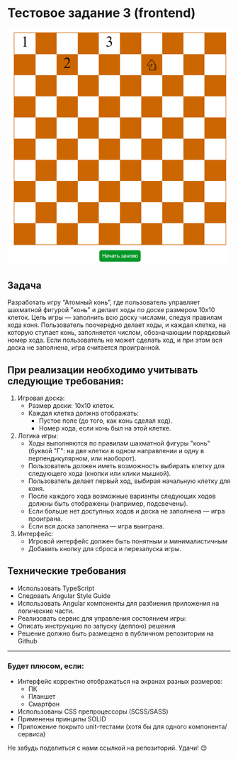 # Тестовое задание 3 (frontend)
![](case_3.png)
## Задача
Разработать игру “Атомный конь”, где пользователь управляет шахматной фигурой "конь" и делает ходы по доске размером 10x10 клеток. Цель игры — заполнить всю доску числами, следуя правилам хода коня. Пользователь поочередно делает ходы, и каждая клетка, на которую ступает конь, заполняется числом, обозначающим порядковый номер хода. Если пользователь не может сделать ход, и при этом вся доска не заполнена, игра считается проигранной. 

## При реализации необходимо учитывать следующие требования:
1. Игровая доска:
    - Размер доски: 10x10 клеток.
    - Каждая клетка должна отображать:
        - Пустое поле (до того, как конь сделал ход).
        - Номер хода, если конь был на этой клетке.
2. Логика игры:
    - Ходы выполняются по правилам шахматной фигуры "конь" (буквой "Г": на две клетки в одном направлении и одну в перпендикулярном, или наоборот).
    - Пользователь должен иметь возможность выбирать клетку для следующего хода (кнопки или клики мышкой).
    - Пользователь делает первый ход, выбирая начальную клетку для коня.
    - После каждого хода возможные варианты следующих ходов должны быть отображены (например, подсвечены).
    - Если больше нет доступных ходов и доска не заполнена — игра проиграна.
    - Если вся доска заполнена — игра выиграна.
3. Интерфейс:
    - Игровой интерфейс должен быть понятным и минималистичным
    - Добавить кнопку для сброса и перезапуска игры.
## Технические требования
- Использовать TypeScript
- Следовать Angular Style Guide
- Использовать Angular компоненты для разбиения приложения на логические части.
- Реализовать сервис для управления состоянием игры:
- Описать инструкцию по запуску (деплою) решения
- Решение должно быть размещено в публичном репозитории на Github
---
### Будет плюсом, если:
- Интерфейс корректно отображаться на экранах разных размеров:
    - ПК
    - Планшет
    - Смартфон
- Использованы CSS препроцессоры (SCSS/SASS)
- Применены принципы SOLID
- Приложение покрыто unit-тестами (хотя бы для одного компонента/сервиса)

Не забудь поделиться с нами ссылкой на репозиторий. Удачи! 😊